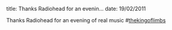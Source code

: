 title: Thanks Radiohead for an evenin...
date: 19/02/2011

Thanks Radiohead for an evening of real music #<a href="http://search.twitter.com/search?q=%23thekingoflimbs" class="aktt_hashtag">thekingoflimbs</a>
